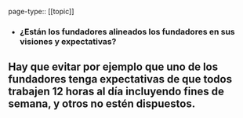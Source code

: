 page-type:: [[topic]]
- ### ¿Están los fundadores alineados los fundadores en sus visiones y expectativas?

Hay que evitar por ejemplo que uno de los fundadores tenga expectativas de que todos trabajen 12 horas al día incluyendo fines de semana, y otros no estén dispuestos. 
  - 


